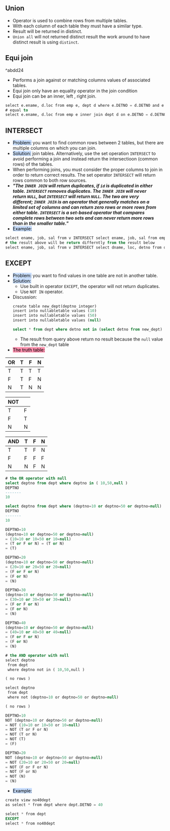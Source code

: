 ## Union
- Operator is used to combine rows from multiple tables.
- With each column of each table they must have a similar type.
- Result will be returned in distinct.
- `Union all` will not returned distinct result the work around to have distinct result is using `distinct`.
## Equi join
^abdd24
- Performs a join against or matching columns values of associated tables.
- Equi join only have an equality operator in the join condition
- Equi join can be an inner, left , right  join.
```sql
select e.ename, d.loc from emp e, dept d where e.DETNO = d.DETNO and e.DETNO = 10
# equal to
select e.ename, d.loc from emp e inner join dept d on e.DETNO = d.DETNO and e.DETNO = 10
```
## INTERSECT 
- <mark style="background: #ADCCFFA6;">Problem:</mark> you want to find common rows between 2 tables, but there are multiple columns on which you can join.
- <mark style="background: #ADCCFFA6;">Solution:</mark> join tables. Alternatively, use the set operation `INTERSECT` to avoid performing a join and instead return the intersectioon (common rows) of the tables.
- When performing joins, you must consider the proper columns to join in order to return correct results. The set operator `INTERSECT` will return rows common to both row sources.
- ***"The `INNER JOIN` will return duplicates, if `id` is duplicated in either table. `INTERSECT` removes duplicates. The `INNER JOIN` will never return `NULL`, but `INTERSECT` will return `NULL`. The two are very different; `INNER JOIN` is an operator that generally matches on a limited set of columns and can return zero rows or more rows from either table. `INTERSECT` is a set-based operator that compares complete rows between two sets and can never return more rows than in the smaller table."***
- <mark style="background: #ADCCFFA6;">Example:</mark>
```sql
select ename, job, sal from v INTERSECT select ename, job, sal from emp
# the result above will be return differntly from the result below
select ename, job, sal from v INTERSECT select dname, loc, detno from dept
```
## EXCEPT
- <mark style="background: #ADCCFFA6;">Problem:</mark> you want to find values in one table are not in another table.
- <mark style="background: #ADCCFFA6;">Solution:</mark> 
	- Use built in operator `EXCEPT`, the operator will not return duplicates.
	- Use `NOT IN` operator.
- Discussion:
	```sql
	create table new_dept(deptno integer)
	insert into nullabletable values (10)
	insert into nullabletable values (50)
	insert into nullabletable values (null)
	
	select * from dept where detno not in (select detno from new_dept)
	```
	- The result from query above return no result because the `null` value from the `new_dept` table
- <mark style="background: #FF5582A6;">The truth table:</mark>

| OR  | T   | F   | N   |
| --- | --- | --- | --- |
| T   | T   | T   | T   |
| F   | T   | F   | N   |
| N   | T   | N   | N   |

| NOT |     |
| --- | --- |
| T   | F   |
| F   | T   |
| N   | N    |

| AND | T   | F   | N   |
| --- | --- | --- | --- |
| T   | T   | F   | N   |
| F   | F   | F   | F   |
| N   | N   | F   | N    |

```sql
# the OR operator with null
select deptno from dept where deptno in ( 10,50,null ) 
DEPTNO 
------- 
10 

select deptno from dept where (deptno=10 or deptno=50 or deptno=null) 
DEPTNO 
------- 
10

DEPTNO=10 
(deptno=10 or deptno=50 or deptno=null) 
= (10=10 or 10=50 or 10=null) 
= (T or F or N) = (T or N) 
= (T)

DEPTNO=20 
(deptno=10 or deptno=50 or deptno=null) 
= (20=10 or 20=50 or 20=null) 
= (F or F or N) 
= (F or N) 
= (N) 

DEPTNO=30 
(deptno=10 or deptno=50 or deptno=null) 
= (30=10 or 30=50 or 30=null) 
= (F or F or N) 
= (F or N) 
= (N) 

DEPTNO=40 
(deptno=10 or deptno=50 or deptno=null) 
= (40=10 or 40=50 or 40=null) 
= (F or F or N) 
= (F or N) 
= (N)
```

```sql
# the AND operator with null
select deptno
 from dept
 where deptno not in ( 10,50,null )

( no rows )

select deptno
 from dept
 where not (deptno=10 or deptno=50 or deptno=null)

( no rows )

DEPTNO=10
NOT (deptno=10 or deptno=50 or deptno=null)
= NOT (10=10 or 10=50 or 10=null)
= NOT (T or F or N)
= NOT (T or N)
= NOT (T)
= (F)

DEPTNO=20
NOT (deptno=10 or deptno=50 or deptno=null)
= NOT (20=10 or 20=50 or 20=null)
= NOT (F or F or N)
= NOT (F or N)
= NOT (N)
= (N)
```
- <mark style="background: #ADCCFFA6;">Example:</mark>
```sql
create view no40dept
as select * from dept where dept.DETNO = 40

select * from dept
EXCEPT
select * from no40dept
```